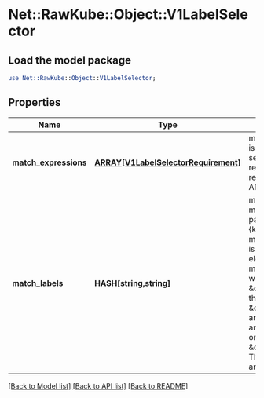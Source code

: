 # Net::RawKube::Object::V1LabelSelector

## Load the model package
```perl
use Net::RawKube::Object::V1LabelSelector;
```

## Properties
Name | Type | Description | Notes
------------ | ------------- | ------------- | -------------
**match_expressions** | [**ARRAY[V1LabelSelectorRequirement]**](V1LabelSelectorRequirement.md) | matchExpressions is a list of label selector requirements. The requirements are ANDed. | [optional] 
**match_labels** | **HASH[string,string]** | matchLabels is a map of {key,value} pairs. A single {key,value} in the matchLabels map is equivalent to an element of matchExpressions, whose key field is \&quot;key\&quot;, the operator is \&quot;In\&quot;, and the values array contains only \&quot;value\&quot;. The requirements are ANDed. | [optional] 

[[Back to Model list]](../README.md#documentation-for-models) [[Back to API list]](../README.md#documentation-for-api-endpoints) [[Back to README]](../README.md)



